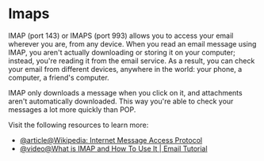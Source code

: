 # Imaps

IMAP (port 143) or IMAPS (port 993) allows you to access your email wherever you are, from any device. When you read an email message using IMAP, you aren't actually downloading or storing it on your computer; instead, you're reading it from the email service. As a result, you can check your email from different devices, anywhere in the world: your phone, a computer, a friend's computer.

IMAP only downloads a message when you click on it, and attachments aren't automatically downloaded. This way you're able to check your messages a lot more quickly than POP.

Visit the following resources to learn more:

- [@article@Wikipedia: Internet Message Access Protocol](https://en.wikipedia.org/wiki/Internet_Message_Access_Protocol)
- [@video@What is IMAP and How To Use It | Email Tutorial](https://www.youtube.com/watch?v=cfXabGOA2s8)
